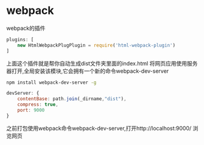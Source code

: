 # webpack

webpack的插件
```js
plugins: [
    new HtmlWebpackPlugPlugin = require('html-webpack-plugin')
]
```
上面这个插件就是帮你自动生成dist文件夹里面的index.html
将网页应用使用服务器打开,全局安装该模块,它会拥有一个新的命令webpack-dev-server

```bash
npm install webpack-dev-server -g
```
```js
devServer: {
    contentBase: path.join(_dirname,"dist"),
    compress: true,
    port: 9000
}
```
之前打包使用webpack命令webpack-dev-server,打开http://localhost:9000/ 浏览网页